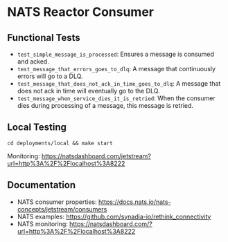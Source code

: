 # NATS Reactor Consumer

## Functional Tests

- `test_simple_message_is_processed`: Ensures a message is consumed and acked.
- `test_message_that_errors_goes_to_dlq`: A message that continuously errors will go to a DLQ.
- `test_message_that_does_not_ack_in_time_goes_to_dlq`: A message that does not ack in time will eventually go to the DLQ.
- `test_message_when_service_dies_it_is_retried`: When the consumer dies during processing of a message, this message is retried.

## Local Testing

`cd deployments/local && make start`

Monitoring: https://natsdashboard.com/jetstream?url=http%3A%2F%2Flocalhost%3A8222

## Documentation

- NATS consumer properties: https://docs.nats.io/nats-concepts/jetstream/consumers
- NATS examples: https://github.com/synadia-io/rethink_connectivity
- NATS monitoring: https://natsdashboard.com/?url=http%3A%2F%2Flocalhost%3A8222

